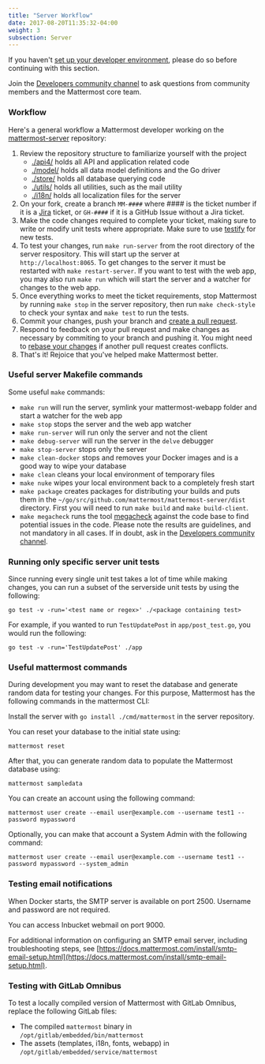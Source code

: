 ```yaml
---
title: "Server Workflow"
date: 2017-08-20T11:35:32-04:00
weight: 3
subsection: Server
---
```


If you haven't [set up your developer environment](https://developers.mattermost.com/contribute/server/developer-setup/), please do so before continuing with this section.

Join the [Developers community channel](https://community.mattermost.com/core/channels/developers) to ask questions from community members and the Mattermost core team.

### Workflow

Here's a general workflow a Mattermost developer working on the [mattermost-server](https://github.com/mattermost/mattermost-server) repository:

1. Review the repository structure to familiarize yourself with the project
    * [./api4/](https://github.com/mattermost/mattermost-server/tree/master/api4) holds all API and application related code
    * [./model/](https://github.com/mattermost/mattermost-server/tree/master/model) holds all data model definitions and the Go driver
    * [./store/](https://github.com/mattermost/mattermost-server/tree/master/store) holds all database querying code
    * [./utils/](https://github.com/mattermost/mattermost-server/tree/master/utils) holds all utilities, such as the mail utility
    * [./i18n/](https://github.com/mattermost/mattermost-server/tree/master/i18n) holds all localization files for the server
2. On your fork, create a branch `MM-####` where #### is the ticket number if it is a [Jira](https://mattermost.atlassian.net) ticket, or `GH-####` if it is a GitHub Issue without a Jira ticket.
3. Make the code changes required to complete your ticket, making sure to write or modify unit tests where appropriate. Make sure to use [testify](https://github.com/stretchr/testify) for new tests.
4. To test your changes, run `make run-server` from the root directory of the server respository. This will start up the server at `http://localhost:8065`. To get changes to the server it must be restarted with `make restart-server`. If you want to test with the web app, you may also run `make run` which will start the server and a watcher for changes to the web app.
5. Once everything works to meet the ticket requirements, stop Mattermost by running `make stop` in the server repository, then run `make check-style` to check your syntax and `make test` to run the tests.
6. Commit your changes, push your branch and [create a pull request](https://docs.mattermost.com/developer/contribution-guide.html#preparing-a-pull-request).
7. Respond to feedback on your pull request and make changes as necessary by commiting to your branch and pushing it. You might need to [rebase your changes](https://git-scm.com/book/en/v2/Git-Branching-Rebasing) if another pull request creates conflicts.
8. That's it! Rejoice that you've helped make Mattermost better.

### Useful server Makefile commands

Some useful `make` commands:

* `make run` will run the server, symlink your mattermost-webapp folder and start a watcher for the web app
* `make stop` stops the server and the web app watcher
* `make run-server` will run only the server and not the client
* `make debug-server` will run the server in the `delve` debugger
* `make stop-server` stops only the server
* `make clean-docker` stops and removes your Docker images and is a good way to wipe your database
* `make clean` cleans your local environment of temporary files
* `make nuke` wipes your local environment back to a completely fresh start
* `make package` creates packages for distributing your builds and puts them in the `~/go/src/github.com/mattermost/mattermost-server/dist` directory. First you will need to run `make build` and `make build-client`.
* `make megacheck` runs the tool [megacheck](https://github.com/dominikh/go-tools/tree/master/cmd/megacheck) against the code base to find potential issues in the code. Please note the results are guidelines, and not mandatory in all cases. If in doubt, ask in the [Developers community channel](https://community.mattermost.com/core/channels/developers).

### Running only specific server unit tests

Since running every single unit test takes a lot of time while making changes, you can run a subset of the serverside unit tests by using the following:

```
go test -v -run='<test name or regex>' ./<package containing test>
```

For example, if you wanted to run `TestUpdatePost` in `app/post_test.go`, you would run the following:

```
go test -v -run='TestUpdatePost' ./app
```

### Useful mattermost commands

During development you may want to reset the database and generate random data for testing your changes. For this purpose, Mattermost has the following commands in the mattermost CLI:

Install the server with `go install ./cmd/mattermost` in the server repository.

You can reset your database to the initial state using:

```
mattermost reset
```

After that, you can generate random data to populate the Mattermost database using:

```
mattermost sampledata
```

You can create an account using the following command:

```
mattermost user create --email user@example.com --username test1 --password mypassword
```

Optionally, you can make that account a System Admin with the following command:

```
mattermost user create --email user@example.com --username test1 --password mypassword --system_admin
```

### Testing email notifications

When Docker starts, the SMTP server is available on port 2500. Username and password are not required.

You can access Inbucket webmail on port 9000.

For additional information on configuring an SMTP email server, including troubleshooting steps, see [https://docs.mattermost.com/install/smtp-email-setup.html](https://docs.mattermost.com/install/smtp-email-setup.html).

### Testing with GitLab Omnibus

To test a locally compiled version of Mattermost with GitLab Omnibus, replace the following GitLab files:

* The compiled `mattermost` binary in `/opt/gitlab/embedded/bin/mattermost`
* The assets (templates, i18n, fonts, webapp) in `/opt/gitlab/embedded/service/mattermost`
